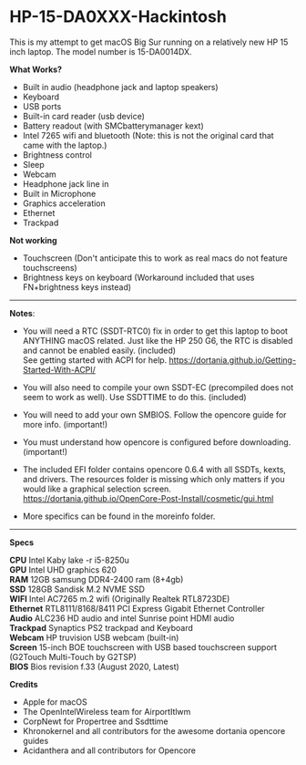 # HP-15-DA0XXX-Hackintosh

This is my attempt to get macOS Big Sur running on a relatively new HP 15 inch laptop. The model number is 15-DA0014DX.  

**What Works?**

- Built in audio (headphone jack and laptop speakers)
- Keyboard  
- USB ports 
- Built-in card reader (usb device)  
- Battery readout (with SMCbatterymanager kext)
- Intel 7265 wifi and bluetooth (Note: this is not the original card that came with the laptop.)
- Brightness control
- Sleep 
- Webcam  
- Headphone jack line in
- Built in Microphone
- Graphics acceleration  
- Ethernet  
- Trackpad  

**Not working**  
- Touchscreen (Don't anticipate this to work as real macs do not feature touchscreens)  
- Brightness keys on keyboard (Workaround included that uses FN+brightness keys instead)
-------------------------------------------  

**Notes**:  
- You will need a RTC (SSDT-RTC0) fix in order to get this laptop to boot ANYTHING macOS related. Just like the HP 250 G6, the RTC is disabled and cannot be enabled easily. (included)  
See getting started with ACPI for help.   https://dortania.github.io/Getting-Started-With-ACPI/

- You will also need to compile your own SSDT-EC (precompiled does not seem to work as well). Use SSDTTIME to do this. (included)  

- You will need to add your own SMBIOS. Follow the opencore guide for more info. (important!)  

- You must understand how opencore is configured before downloading.  (important!)  

- The included EFI folder contains opencore 0.6.4 with all SSDTs, kexts, and drivers. The resources folder is missing which only matters if you would like a graphical selection screen.   https://dortania.github.io/OpenCore-Post-Install/cosmetic/gui.html
- More specifics can be found in the moreinfo folder.
----------------------

**Specs**  

**CPU**     Intel Kaby lake -r i5-8250u  
**GPU**     Intel UHD graphics 620  
**RAM**     12GB samsung DDR4-2400 ram (8+4gb)  
**SSD**     128GB Sandisk M.2 NVME SSD  
**WIFI**    Intel AC7265 m.2 wifi (Originally Realtek RTL8723DE)  
**Ethernet** RTL8111/8168/8411 PCI Express Gigabit Ethernet Controller  
**Audio**   ALC236 HD audio and intel Sunrise point HDMI audio  
**Trackpad**   Synaptics PS2 trackpad and Keyboard   
**Webcam**   HP truvision USB webcam (built-in)  
**Screen**   15-inch BOE touchscreen with USB based touchscreen support (G2Touch Multi-Touch by G2TSP)  
**BIOS**  Bios revision f.33 (August 2020, Latest)
 

**Credits**
- Apple for macOS
- The OpenIntelWireless team for AirportItlwm
- CorpNewt for Propertree and Ssdttime
- Khronokernel and all contributors for the awesome dortania opencore guides
- Acidanthera and all contributors for Opencore
